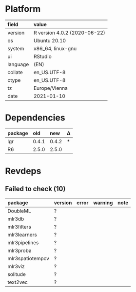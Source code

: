 # Platform

|field    |value                        |
|:--------|:----------------------------|
|version  |R version 4.0.2 (2020-06-22) |
|os       |Ubuntu 20.10                 |
|system   |x86_64, linux-gnu            |
|ui       |RStudio                      |
|language |(EN)                         |
|collate  |en_US.UTF-8                  |
|ctype    |en_US.UTF-8                  |
|tz       |Europe/Vienna                |
|date     |2021-01-10                   |

# Dependencies

|package |old   |new   |Δ  |
|:-------|:-----|:-----|:--|
|lgr     |0.4.1 |0.4.2 |*  |
|R6      |2.5.0 |2.5.0 |   |

# Revdeps

## Failed to check (10)

|package          |version |error |warning |note |
|:----------------|:-------|:-----|:-------|:----|
|DoubleML         |?       |      |        |     |
|mlr3db           |?       |      |        |     |
|mlr3filters      |?       |      |        |     |
|mlr3learners     |?       |      |        |     |
|mlr3pipelines    |?       |      |        |     |
|mlr3proba        |?       |      |        |     |
|mlr3spatiotempcv |?       |      |        |     |
|mlr3viz          |?       |      |        |     |
|solitude         |?       |      |        |     |
|text2vec         |?       |      |        |     |

